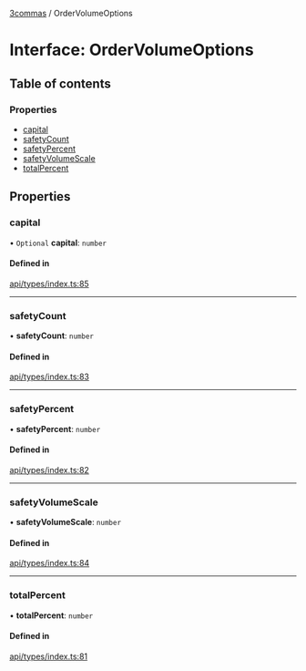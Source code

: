 [3commas](../README.md) / OrderVolumeOptions

# Interface: OrderVolumeOptions

## Table of contents

### Properties

- [capital](OrderVolumeOptions.md#capital)
- [safetyCount](OrderVolumeOptions.md#safetycount)
- [safetyPercent](OrderVolumeOptions.md#safetypercent)
- [safetyVolumeScale](OrderVolumeOptions.md#safetyvolumescale)
- [totalPercent](OrderVolumeOptions.md#totalpercent)

## Properties

### capital

• `Optional` **capital**: `number`

#### Defined in

[api/types/index.ts:85](https://github.com/ozum/3commas/blob/154787b/src/api/types/index.ts#L85)

---

### safetyCount

• **safetyCount**: `number`

#### Defined in

[api/types/index.ts:83](https://github.com/ozum/3commas/blob/154787b/src/api/types/index.ts#L83)

---

### safetyPercent

• **safetyPercent**: `number`

#### Defined in

[api/types/index.ts:82](https://github.com/ozum/3commas/blob/154787b/src/api/types/index.ts#L82)

---

### safetyVolumeScale

• **safetyVolumeScale**: `number`

#### Defined in

[api/types/index.ts:84](https://github.com/ozum/3commas/blob/154787b/src/api/types/index.ts#L84)

---

### totalPercent

• **totalPercent**: `number`

#### Defined in

[api/types/index.ts:81](https://github.com/ozum/3commas/blob/154787b/src/api/types/index.ts#L81)
